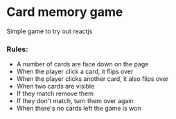# Card memory game

Simple game to try out reactjs

### Rules:

* A number of cards are face down on the page
* When the player click a card, it flips over
* When the player clicks another card, it also flips over
* When two cards are visible
* If they match remove them
* If they don't match, turn them over again
* When there's no cards left the game is won